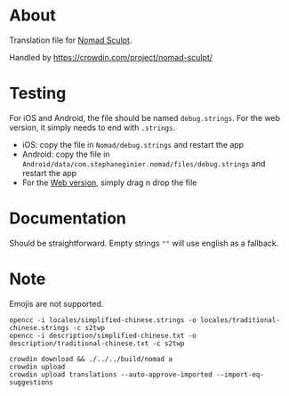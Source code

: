 # About

Translation file for [Nomad Sculpt](https://nomadsculpt.com/).

Handled by https://crowdin.com/project/nomad-sculpt/

# Testing

For iOS and Android, the file should be named `debug.strings`.
For the web version, it simply needs to end with `.strings`.

- iOS: copy the file in `Nomad/debug.strings` and restart the app
- Android: copy the file in `Android/data/com.stephaneginier.nomad/files/debug.strings` and restart the app
- For the [Web version](https://stephaneginier.com/archive/nomad_demo/), simply drag n drop the file

# Documentation

Should be straightforward.
Empty strings `""` will use english as a fallback.

# Note
Emojis are not supported.

```
opencc -i locales/simplified-chinese.strings -o locales/traditional-chinese.strings -c s2twp
opencc -i description/simplified-chinese.txt -o description/traditional-chinese.txt -c s2twp
```

```
crowdin download && ./../../build/nomad a
crowdin upload
crowdin upload translations --auto-approve-imported --import-eq-suggestions
```

<!--
```
localazy download && ./../../build/nomad a
localazy upload
localazy upload all
```
-->
